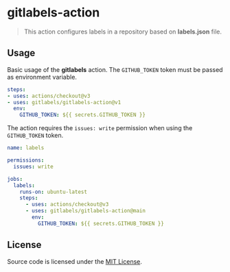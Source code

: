 # gitlabels-action

> This action configures labels in a repository based on **labels.json** file.


## Usage

Basic usage of the **gitlabels** action. The `GITHUB_TOKEN` token must
be passed as environment variable.

```yaml
steps:
- uses: actions/checkout@v3
- uses: gitlabels/gitlabels-action@v1
  env:
    GITHUB_TOKEN: ${{ secrets.GITHUB_TOKEN }}
```

The action requires the `issues: write` permission when using the `GITHUB_TOKEN` token.

```yaml
name: labels

permissions:
  issues: write

jobs:
  labels:
    runs-on: ubuntu-latest
    steps:
      - uses: actions/checkout@v3
      - uses: gitlabels/gitlabels-action@main
        env:
          GITHUB_TOKEN: ${{ secrets.GITHUB_TOKEN }}
```


## License

Source code is licensed under the [MIT License](LICENSE).
